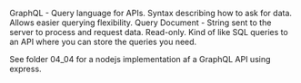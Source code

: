 GraphQL - Query language for APIs. Syntax describing how to ask for data. Allows easier querying flexibility.
Query Document - String sent to the server to process and request data. Read-only.
Kind of like SQL queries to an API where you can store the queries you need.

See folder 04_04 for a nodejs implementation af a GraphQL API using express.
